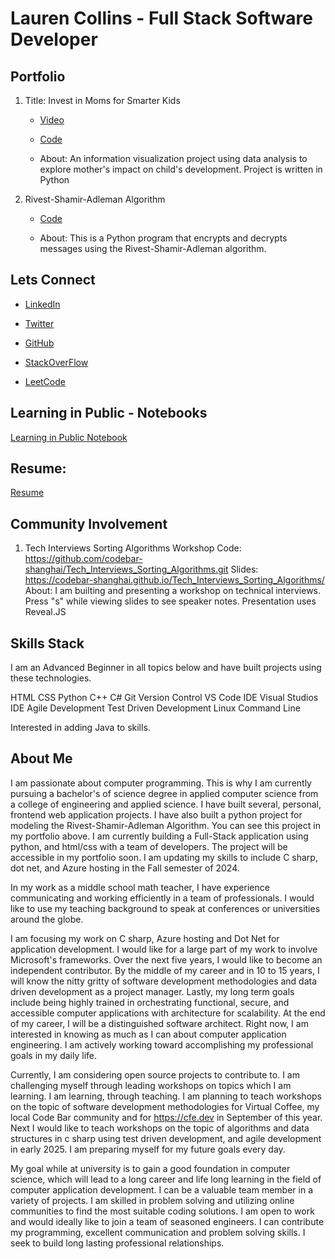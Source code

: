 # Lauren Collins - Full Stack Software Developer 

## Portfolio 

1. Title: Invest in Moms for Smarter Kids

    - [Video](https://youtu.be/_CuoAfAozsQ?si=tFwzSCvvpoZATqCe)

    - [Code](https://github.com/LaurenC2022/-Invest-in-Moms-for-Smarter-Kids.git)

    - About: An information visualization project using data analysis to explore mother's impact on child's development. Project is written in Python

2.  Rivest-Shamir-Adleman Algorithm

    - [Code](https://github.com/LaurenC2022/encryption_RSA)

    - About: This is a Python program that encrypts and decrypts messages using the Rivest-Shamir-Adleman algorithm.

## Lets Connect 

- [LinkedIn](https://www.linkedin.com/in/laurencollins1190/)

- [Twitter](https://twitter.com/Home_At_Heart_)

- [GitHub](https://github.com/LaurenC2022)

- [StackOverFlow](https://stackoverflow.com/users/17926621/lauren-collins)

- [LeetCode](https://leetcode.com/u/NWsbAqZV89/)

## Learning in Public - Notebooks 

[Learning in Public Notebook](./learnings/learning-in-public.md)

## Resume: 

[Resume](./images/fullstack-ASP-dot-NET-developer-resume-lauren-collins-2.pdf)

## Community Involvement

1. Tech Interviews Sorting Algorithms Workshop 
    Code: https://github.com/codebar-shanghai/Tech_Interviews_Sorting_Algorithms.git
    Slides: https://codebar-shanghai.github.io/Tech_Interviews_Sorting_Algorithms/
    About: I am builting and presenting a workshop on technical interviews. Press "s" while viewing slides to see speaker notes. Presentation uses Reveal.JS 

## Skills Stack

I am an Advanced Beginner in all topics below and have built projects using these technologies.

HTML
CSS
Python
C++
C#
Git Version Control
VS Code IDE
Visual Studios IDE
Agile Development
Test Driven Development
Linux Command Line

Interested in adding Java to skills. 

## About Me 

I am passionate about computer programming. This is why I am currently pursuing a bachelor's of science degree in applied computer science from a college of engineering and applied science. I have built several, personal, frontend web application projects. I have also built a python project for modeling the Rivest-Shamir-Adleman Algorithm. You can see this project in my portfolio above. I am currently building a Full-Stack application using python, and html/css with a team of developers. The project will be accessible in my portfolio soon. I am updating my skills to include C sharp, dot net, and Azure hosting in the Fall semester of 2024.

In my work as a middle school math teacher, I have experience communicating and working efficiently in a team of professionals. I would like to use my teaching background to speak at conferences or universities around the globe.

I am focusing my work on C sharp, Azure hosting and Dot Net for application development. I would like for a large part of my work to involve Microsoft's frameworks. Over the next five years, I would like to become an independent contributor. By the middle of my career and in 10 to 15 years, I will know the nitty gritty of software development methodologies and data driven development as a project manager. Lastly, my long term goals include being highly trained in orchestrating functional, secure, and accessible computer applications with architecture for scalability. At the end of my career, I will be a distinguished software architect. Right now, I am interested in knowing as much as I can about computer application engineering. I am actively working toward accomplishing my professional goals in my daily life.

Currently, I am considering open source projects to contribute to. I am challenging myself through leading workshops on topics which I am learning. I am learning, through teaching. I am planning to teach workshops on the topic of software development methodologies for Virtual Coffee, my local Code Bar community and for https://cfe.dev in September of this year. Next I would like to teach workshops on the topic of algorithms and data structures in c sharp using test driven development, and agile development in early 2025. I am preparing myself for my future goals every day.

My goal while at university is to gain a good foundation in computer science, which will lead to a long career and life long learning in the field of computer application development. I can be a valuable team member in a variety of projects. I am skilled in problem solving and utilizing online communities to find the most suitable coding solutions. I am open to work and would ideally like to join a team of seasoned engineers. I can contribute my programming, excellent communication and problem solving skills. I seek to build long lasting professional relationships.
